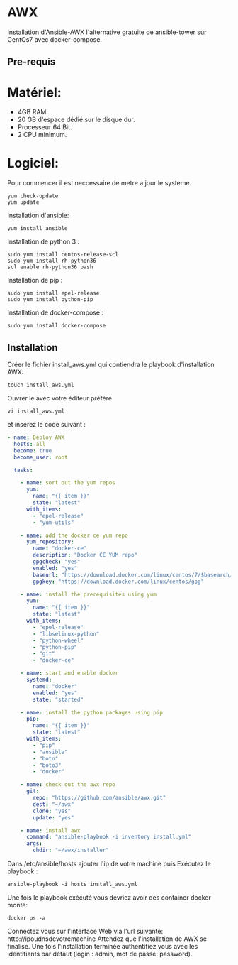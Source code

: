 # AWX
Installation d'Ansible-AWX l'alternative gratuite de ansible-tower sur CentOs7
avec docker-compose.

## Pre-requis 
# Matériel:
  - 4GB RAM.
  - 20 GB d'espace dédié sur le disque dur.
  - Processeur 64 Bit.
  - 2 CPU minimum.
# Logiciel:
Pour commencer il est neccessaire de metre a jour le systeme. 
```
yum check-update
yum update
```
Installation d'ansible: 
```
yum install ansible
```
Installation de python 3 : 
```
sudo yum install centos-release-scl
sudo yum install rh-python36
scl enable rh-python36 bash
```
Installation de pip :
```
sudo yum install epel-release
sudo yum install python-pip
```
Installation de docker-compose : 
```
sudo yum install docker-compose
```

## Installation

Créer le fichier install_aws.yml qui contiendra le playbook d'installation AWX:
```
touch install_aws.yml
```
Ouvrer le avec votre éditeur préféré
```
vi install_aws.yml
```
et insérez le code suivant :
``` YAML
- name: Deploy AWX
  hosts: all
  become: true
  become_user: root

  tasks:

    - name: sort out the yum repos
      yum:
        name: "{{ item }}"
        state: "latest"
      with_items:
        - "epel-release"
        - "yum-utils"

    - name: add the docker ce yum repo
      yum_repository:
        name: "docker-ce"
        description: "Docker CE YUM repo"
        gpgcheck: "yes"
        enabled: "yes"
        baseurl: "https://download.docker.com/linux/centos/7/$basearch/stable"
        gpgkey: "https://download.docker.com/linux/centos/gpg"

    - name: install the prerequisites using yum
      yum:
        name: "{{ item }}"
        state: "latest"
      with_items:
        - "epel-release"
        - "libselinux-python"
        - "python-wheel"
        - "python-pip"
        - "git"
        - "docker-ce"

    - name: start and enable docker
      systemd:
        name: "docker"
        enabled: "yes"
        state: "started"

    - name: install the python packages using pip
      pip:
        name: "{{ item }}"
        state: "latest"
      with_items:
        - "pip"
        - "ansible"
        - "boto"
        - "boto3"
        - "docker"

    - name: check out the awx repo
      git:
        repo: "https://github.com/ansible/awx.git"
        dest: "~/awx"
        clone: "yes"
        update: "yes"

    - name: install awx
      command: "ansible-playbook -i inventory install.yml"
      args:
        chdir: "~/awx/installer"
```
Dans /etc/ansible/hosts ajouter l'ip de votre machine puis 
Exécutez le playbook :
```
ansible-playbook -i hosts install_aws.yml
```
Une fois le playbook exécuté vous devriez avoir des container docker monté:
```
docker ps -a
```
Connectez vous sur l'interface Web via l'url suivante: http://ipoudnsdevotremachine
Attendez que l'installation de AWX se finalise.
 Une fois l'installation terminée authentifiez vous avec les identifiants par défaut (login : admin, mot de passe: password).
